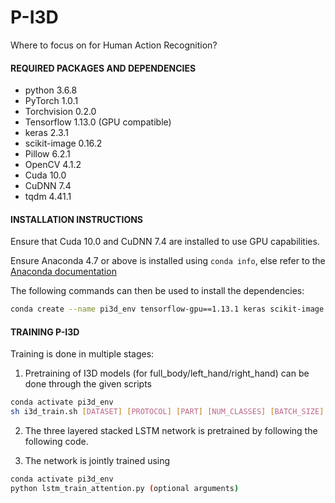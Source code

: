 # P-I3D
Where to focus on for Human Action Recognition?

#### REQUIRED PACKAGES AND DEPENDENCIES

* python 3.6.8
* PyTorch 1.0.1
* Torchvision 0.2.0
* Tensorflow 1.13.0 (GPU compatible)
* keras 2.3.1
* scikit-image 0.16.2
* Pillow 6.2.1
* OpenCV 4.1.2
* Cuda 10.0
* CuDNN 7.4
* tqdm 4.41.1

#### INSTALLATION INSTRUCTIONS

Ensure that Cuda 10.0 and CuDNN 7.4 are installed to use GPU capabilities.

Ensure Anaconda 4.7 or above is installed using `conda info`, else refer to the [Anaconda documentation](https://docs.anaconda.com/anaconda/install/)

The following commands can then be used to install the dependencies:

```bash
conda create --name pi3d_env tensorflow-gpu==1.13.1 keras scikit-image opencv
```

#### TRAINING P-I3D
Training is done in multiple stages:
1. Pretraining of I3D models (for full_body/left_hand/right_hand) can be done through the given scripts 
```bash
conda activate pi3d_env
sh i3d_train.sh [DATASET] [PROTOCOL] [PART] [NUM_CLASSES] [BATCH_SIZE] [EPOCHS]
```

2. The three layered stacked LSTM network is pretrained by following the following code.

3. The network is jointly trained using 
```bash
conda activate pi3d_env
python lstm_train_attention.py (optional arguments)
```
